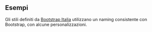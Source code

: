 ## Esempi

Gli stili definiti da [Bootstrap Italia](https://github.com/italia/bootstrap-italia) utilizzano un naming consistente con Bootstrap, con alcune personalizzazioni.

<!-- STORY -->